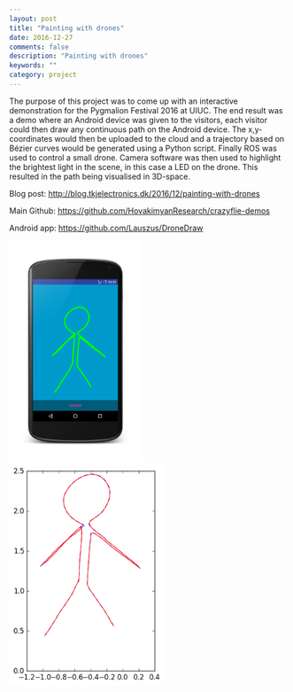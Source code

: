```yaml
---
layout: post
title: "Painting with drones"
date: 2016-12-27
comments: false
description: "Painting with drones"
keywords: ""
category: project
---
```


The purpose of this project was to come up with an interactive demonstration for the Pygmalion Festival 2016 at UIUC. The end result was a demo where an Android device was given to the visitors, each visitor could then draw any continuous path on the Android device. The x,y-coordinates would then be uploaded to the cloud and a trajectory based on Bézier curves would be generated using a Python script. Finally ROS was used to control a small drone. Camera software was then used to highlight the brightest light in the scene, in this case a LED on the drone. This resulted in the path being visualised in 3D-space.

Blog post: <http://blog.tkjelectronics.dk/2016/12/painting-with-drones>

Main Github: <https://github.com/HovakimyanResearch/crazyflie-demos>

Android app: <https://github.com/Lauszus/DroneDraw>

<img src="https://github.com/Lauszus/DroneDraw/raw/master/android_framed.png" height="400"/><img src="https://github.com/Lauszus/DroneDraw/raw/master/path.png" height="400"/>

<!-- Painting with drones -->
<div class="youtube" id="3WINNNvbyo4"></div>
